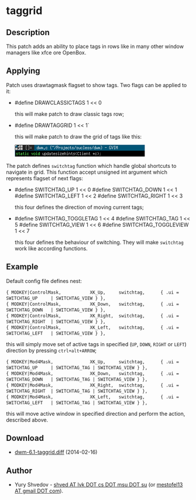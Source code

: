 taggrid
=======

Description
-----------
This patch adds an ability to place tags in rows like in many other
window managers like xfce ore OpenBox.

Applying
--------
Patch uses drawtagmask flagset to show tags. Two flags can be applied to it:

* 
  	#define DRAWCLASSICTAGS             1 << 0
 
   this will make patch to draw classic tags row;

* 
  	#define DRAWTAGGRID                 1 << 1`
  
  this will make patch to draw the grid of tags like this:

  ![grid](taggrid.png)

The patch defines `switchtag` function which handle global shortcuts to 
navigate in grid. This function accept unsigned int argument which represents 
flagset of next flags:

* 
  	#define SWITCHTAG_UP                1 << 0
  	#define SWITCHTAG_DOWN              1 << 1
  	#define SWITCHTAG_LEFT              1 << 2
  	#define SWITCHTAG_RIGHT             1 << 3

  this four defines the direction of moving current tags;

* 
  	#define SWITCHTAG_TOGGLETAG         1 << 4
  	#define SWITCHTAG_TAG               1 << 5
  	#define SWITCHTAG_VIEW              1 << 6
  	#define SWITCHTAG_TOGGLEVIEW        1 << 7

   this four defines the behaviour of switching. They will make `switchtag` work 
   like according functions.

Example
-------
Default config file defines nest:

	{ MODKEY|ControlMask,           XK_Up,     switchtag,      { .ui = SWITCHTAG_UP     | SWITCHTAG_VIEW } },
	{ MODKEY|ControlMask,           XK_Down,   switchtag,      { .ui = SWITCHTAG_DOWN   | SWITCHTAG_VIEW } },
	{ MODKEY|ControlMask,           XK_Right,  switchtag,      { .ui = SWITCHTAG_RIGHT  | SWITCHTAG_VIEW } },
	{ MODKEY|ControlMask,           XK_Left,   switchtag,      { .ui = SWITCHTAG_LEFT   | SWITCHTAG_VIEW } },

this will simply move set of active tags in specified (`UP`, `DOWN`, `RIGHT` or `LEFT`) direction by pressing `ctrl+alt+ARROW`;

	{ MODKEY|Mod4Mask,              XK_Up,     switchtag,      { .ui = SWITCHTAG_UP     | SWITCHTAG_TAG | SWITCHTAG_VIEW } },
	{ MODKEY|Mod4Mask,              XK_Down,   switchtag,      { .ui = SWITCHTAG_DOWN   | SWITCHTAG_TAG | SWITCHTAG_VIEW } },
	{ MODKEY|Mod4Mask,              XK_Right,  switchtag,      { .ui = SWITCHTAG_RIGHT  | SWITCHTAG_TAG | SWITCHTAG_VIEW } },
	{ MODKEY|Mod4Mask,              XK_Left,   switchtag,      { .ui = SWITCHTAG_LEFT   | SWITCHTAG_TAG | SWITCHTAG_VIEW } },

this will move active window in specified direction and perform the action, described above.

Download
--------

* [dwm-6.1-taggrid.diff](dwm-6.1-taggrid.diff) (2014-02-16)

Author
------

* Yury Shvedov - [shved AT lvk DOT cs DOT msu DOT su](mailto:shved@lvk.cs.msu.su) (or [mestofel13 AT gmail DOT com](mailto:mestofel13@gmail.com)).
